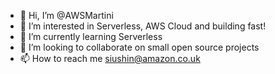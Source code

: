 - 👋 Hi, I’m @AWSMartini
- 👀 I’m interested in Serverless, AWS Cloud and building fast!
- 🌱 I’m currently learning Serverless
- 💞️ I’m looking to collaborate on small open source projects
- 📫 How to reach me siushin@amazon.co.uk

<!---
AWSMartini/AWSMartini is a ✨ special ✨ repository because its `README.md` (this file) appears on your GitHub profile.
You can click the Preview link to take a look at your changes.
--->
